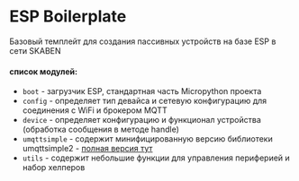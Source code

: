 # ESP Boilerplate

Базовый темплейт для создания пассивных устройств на базе ESP в сети SKABEN

#### список модулей:

- `boot` - загрузчик ESP, стандартная часть Micropython проекта
- `config` - определяет тип девайса и сетевую конфигурацию для соединения с WiFi и брокером MQTT
- `device` - определяет конфигурацию и функционал устройства (обработка сообщения в методе handle)
- `umqttsimple` - содержит минифицированную версию библиотеки umqttsimple2 - [полная версия тут](https://github.com/fizista/micropython-umqtt.simple2/blob/master/src/umqtt/simple2.py)
- `utils` - содержит небольшие функции для управления периферией и набор хелперов
